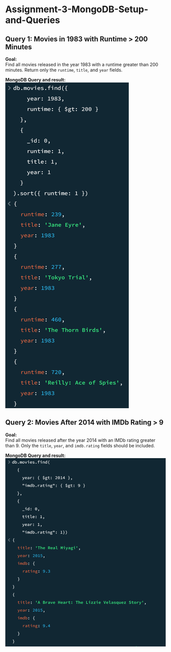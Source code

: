 # Assignment-3-MongoDB-Setup-and-Queries
## Query 1: Movies in 1983 with Runtime > 200 Minutes

**Goal:**  
Find all movies released in the year 1983 with a runtime greater than 200 minutes. Return only the `runtime`, `title`, and `year` fields.

**MongoDB Query and result:**
![Query 1 Output](Query2.png)

## Query 2: Movies After 2014 with IMDb Rating > 9

**Goal:**  
Find all movies released after the year 2014 with an IMDb rating greater than 9. Only the `title`, `year`, and `imdb.rating` fields should be included.

**MongoDB Query and result:**
![Query 2 Output](Query1.png)

